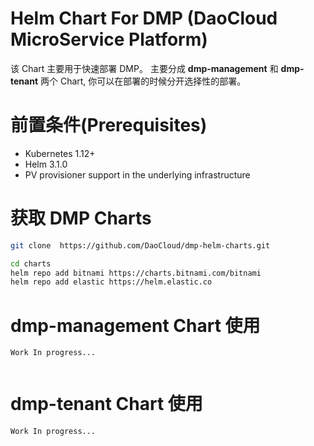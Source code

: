 # Helm Chart For DMP (DaoCloud MicroService Platform)

该 Chart 主要用于快速部署 DMP。
主要分成 **dmp-management**  和 **dmp-tenant** 两个 Chart, 你可以在部署的时候分开选择性的部署。
# 前置条件(Prerequisites)
- Kubernetes 1.12+
- Helm 3.1.0
- PV provisioner support in the underlying infrastructure

# 获取 DMP Charts
```bash
git clone  https://github.com/DaoCloud/dmp-helm-charts.git

cd charts
helm repo add bitnami https://charts.bitnami.com/bitnami
helm repo add elastic https://helm.elastic.co
```

# dmp-management Chart 使用
```Work In progress...```
```shell

```

# dmp-tenant Chart 使用
```Work In progress...```
